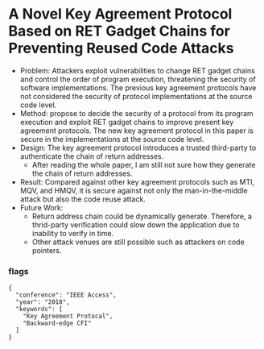 # A Novel Key Agreement Protocol Based on RET Gadget Chains for Preventing Reused Code Attacks

- Problem: Attackers exploit vulnerabilities to change RET gadget chains and control the order of program execution, threatening the security of software implementations. The previous key agreement protocols have not considered the security of protocol implementations at the source code level.
- Method: propose to decide the security of a protocol from its program execution and exploit RET gadget chains to improve present key agreement protocols. The
new key agreement protocol in this paper is secure in the implementations at the source code level.
- Design: The key agreement protocol introduces a trusted third-party to authenticate the chain of return addresses.
  - After reading the whole paper, I am still not sure how they generate the chain of return addresses.
- Result: Compared against other key agreement protocols such as MTI, MQV, and HMQV, it is secure against not only the man-in-the-middle attack but also the code reuse attack.
- Future Work: 
  - Return address chain could be dynamically generate. Therefore, a thrid-party verification could slow down the application due to inability to verify in time.
  - Other attack venues are still possible such as attackers on code pointers.

### flags
```
{
  "conference": "IEEE Access",
  "year": "2018",
  "keywords": [
    "Key Agreement Protocal",
    "Backward-edge CFI"
  ]
}
```
